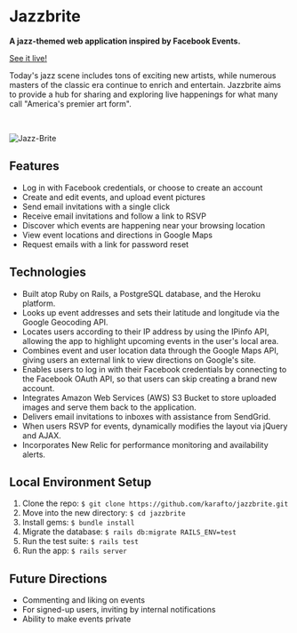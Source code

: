 # Jazzbrite

**A jazz-themed web application inspired by Facebook Events.**

[See it live!](https://jazz-brite.herokuapp.com)

Today's jazz scene includes tons of exciting new artists, while numerous masters of the classic era continue to enrich and entertain. Jazzbrite aims to provide a hub for sharing and exploring live happenings for what many call "America's premier art form".

<br />

![Jazz-Brite](app/assets/images/browsing_2.gif)

## Features

* Log in with Facebook credentials, or choose to create an account
* Create and edit events, and upload event pictures
* Send email invitations with a single click
* Receive email invitations and follow a link to RSVP
* Discover which events are happening near your browsing location
* View event locations and directions in Google Maps
* Request emails with a link for password reset

## Technologies

* Built atop Ruby on Rails, a PostgreSQL database, and the Heroku platform.
* Looks up event addresses and sets their latitude and longitude via the Google Geocoding API.
* Locates users according to their IP address by using the IPinfo API, allowing the app to highlight upcoming events in the user's local area.
* Combines event and user location data through the Google Maps API, giving users an external link to view directions on Google's site.
* Enables users to log in with their Facebook credentials by connecting to the Facebook OAuth API, so that users can skip creating a brand new account.
* Integrates Amazon Web Services (AWS) S3 Bucket to store uploaded images and serve them back to the application.
* Delivers email invitations to inboxes with assistance from SendGrid.
* When users RSVP for events, dynamically modifies the layout via jQuery and AJAX.
* Incorporates New Relic for performance monitoring and availability alerts.

## Local Environment Setup

1. Clone the repo: `$ git clone https://github.com/karafto/jazzbrite.git`
2. Move into the new directory: `$ cd jazzbrite`
3. Install gems: `$ bundle install`
4. Migrate the database: `$ rails db:migrate RAILS_ENV=test`
5. Run the test suite: `$ rails test`
6. Run the app: `$ rails server`

## Future Directions

* Commenting and liking on events
* For signed-up users, inviting by internal notifications
* Ability to make events private